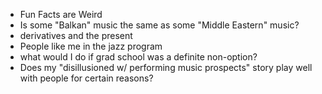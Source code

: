 - Fun Facts are Weird
- Is some "Balkan" music the same as some "Middle Eastern" music?
- derivatives and the present
- People like me in the jazz program
- what would I do if grad school was a definite non-option?
- Does my "disillusioned w/ performing music prospects" story play well with people for certain reasons?
